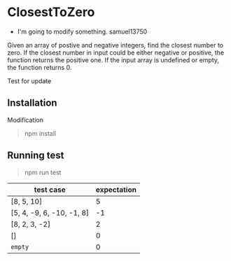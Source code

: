 # ClosestToZero


- I'm going to modify something. samuel13750

Given an array of postive and negative integers, find the closest number to zero. If the closest number in input could be either negative or positive, the function returns the positive one. If the input array is undefined or empty, the function returns 0.

Test for update

## Installation
Modification 
> npm install

## Running test

> npm run test

| test case | expectation |
|---|---|
| [8, 5, 10] | 5 |
| [5, 4, -9, 6, -10, -1, 8] | -1 |
| [8, 2, 3, -2] | 2 |
| [] | 0 |
| `empty` | 0 |

